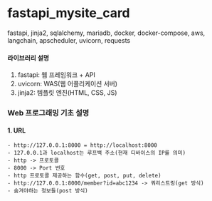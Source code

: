 # fastapi_mysite_card
fastapi, jinja2, sqlalchemy, mariadb, docker, docker-compose, aws, langchain, apscheduler, uvicorn, requests


#### 라이브러리 설명
1. fastapi: 웹 프레임워크 + API
2. uvicorn: WAS(웹 어플리케이션 서버)
3. jinja2: 템플릿 엔진(HTML, CSS, JS)


### Web 프로그래밍 기초 설명

#### 1. URL
    - http://127.0.0.1:8000 = http://localhost:8000
    - 127.0.0.1과 localhost는 루프백 주소(현재 디바이스의 IP를 의미)
    - http -> 프로토콜
    - 8000 -> Port 번호
    - http 프로토콜 제공하는 함수(get, post, put, delete)
    - http://127.0.0.1:8000/member?id=abc1234 -> 쿼리스트링(get 방식)
    - 숨겨야하는 정보들(post 방식)
    
